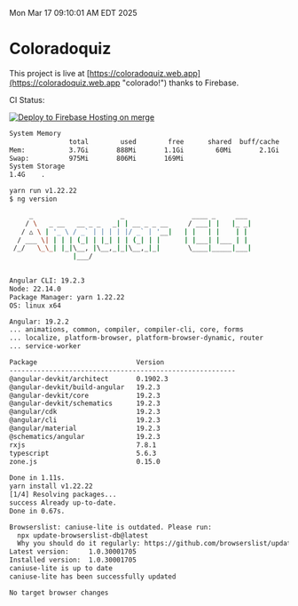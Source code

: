 Mon Mar 17 09:10:01 AM EDT 2025

# Coloradoquiz


This project is live at [https://coloradoquiz.web.app](https://coloradoquiz.web.app "colorado!") thanks to Firebase.

CI Status: 

[![Deploy to Firebase Hosting on merge](https://github.com/teamkushal/coloradoquiz/actions/workflows/firebase-hosting-merge.yml/badge.svg)](https://github.com/teamkushal/coloradoquiz/actions/workflows/firebase-hosting-merge.yml)

```bash
System Memory
               total        used        free      shared  buff/cache   available
Mem:           3.7Gi       888Mi       1.1Gi        60Mi       2.1Gi       2.9Gi
Swap:          975Mi       806Mi       169Mi
System Storage
1.4G	.
```
```bash
yarn run v1.22.22
$ ng version

     _                      _                 ____ _     ___
    / \   _ __   __ _ _   _| | __ _ _ __     / ___| |   |_ _|
   / △ \ | '_ \ / _` | | | | |/ _` | '__|   | |   | |    | |
  / ___ \| | | | (_| | |_| | | (_| | |      | |___| |___ | |
 /_/   \_\_| |_|\__, |\__,_|_|\__,_|_|       \____|_____|___|
                |___/
    

Angular CLI: 19.2.3
Node: 22.14.0
Package Manager: yarn 1.22.22
OS: linux x64

Angular: 19.2.2
... animations, common, compiler, compiler-cli, core, forms
... localize, platform-browser, platform-browser-dynamic, router
... service-worker

Package                         Version
---------------------------------------------------------
@angular-devkit/architect       0.1902.3
@angular-devkit/build-angular   19.2.3
@angular-devkit/core            19.2.3
@angular-devkit/schematics      19.2.3
@angular/cdk                    19.2.3
@angular/cli                    19.2.3
@angular/material               19.2.3
@schematics/angular             19.2.3
rxjs                            7.8.1
typescript                      5.6.3
zone.js                         0.15.0
    
Done in 1.11s.
yarn install v1.22.22
[1/4] Resolving packages...
success Already up-to-date.
Done in 0.67s.
```
```bash
Browserslist: caniuse-lite is outdated. Please run:
  npx update-browserslist-db@latest
  Why you should do it regularly: https://github.com/browserslist/update-db#readme
Latest version:     1.0.30001705
Installed version:  1.0.30001705
caniuse-lite is up to date
caniuse-lite has been successfully updated

No target browser changes
```
```bash
